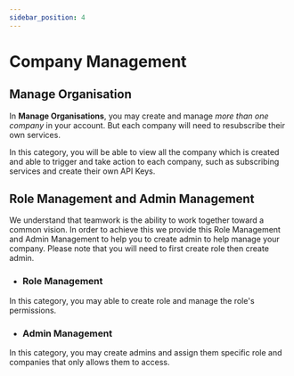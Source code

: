 ```yaml
---
sidebar_position: 4
---
```


# Company Management
## Manage Organisation
In **Manage Organisations**, you may create and manage *more than one company* in your account. But each company will need to resubscribe their own services. 

In this category, you will be able to view all the company which is created and able to trigger and take action to each company, such as subscribing services and create their own API Keys.

## Role Management and Admin Management
We understand that teamwork is the ability to work together toward a common vision. In order to achieve this we provide this Role Management and Admin Management to help you to create admin to help manage your company. Please note that you will need to first create role then create admin.

- ### Role Management
In this category, you may able to create role and manage the role's permissions.
- ### Admin Management
In this category, you may create admins and assign them specific role and companies that only allows them to access.